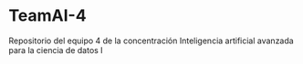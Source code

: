 # TeamAI-4
Repositorio del equipo 4 de la concentración Inteligencia artificial avanzada para la ciencia de datos I

